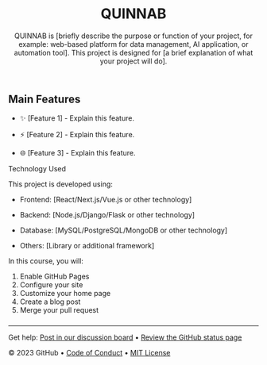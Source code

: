 <header>

<!--
  <<< Author notes: Course header >>>
  Include a 1280×640 image, course title in sentence case, and a concise description in emphasis.
  In your repository settings: enable template repository, add your 1280×640 social image, auto delete head branches.
  Add your open source license, GitHub uses MIT license.
-->

# QUINNAB

QUINNAB is [briefly describe the purpose or function of your project, for example: web-based platform for data management, AI application, or automation tool]. This project is designed for [a brief explanation of what your project will do].

</header>

<!--
  <<< Author notes: Course start >>>
  Include start button, a note about Actions minutes,
  and tell the learner why they should take the course.
-->

## Main Features
-	 ✨ [Feature 1] - Explain this feature.

-	 ⚡ [Feature 2] - Explain this feature.

-	 🌐 [Feature 3] - Explain this feature.

  Technology Used

This project is developed using:

-	 Frontend: [React/Next.js/Vue.js or other technology]

-	 Backend: [Node.js/Django/Flask or other technology]

-	 Database: [MySQL/PostgreSQL/MongoDB or other technology]

-	 Others: [Library or additional framework]

In this course, you will:

1. Enable GitHub Pages
2. Configure your site
3. Customize your home page
4. Create a blog post
5. Merge your pull request

### 
<footer>

<!--
  <<< Author notes: Footer >>>
  Add a link to get support, GitHub status page, code of conduct, license link.
-->

---

Get help: [Post in our discussion board](https://github.com/orgs/skills/discussions/categories/github-pages) &bull; [Review the GitHub status page](https://www.githubstatus.com/)

&copy; 2023 GitHub &bull; [Code of Conduct](https://www.contributor-covenant.org/version/2/1/code_of_conduct/code_of_conduct.md) &bull; [MIT License](https://gh.io/mit)

</footer>
